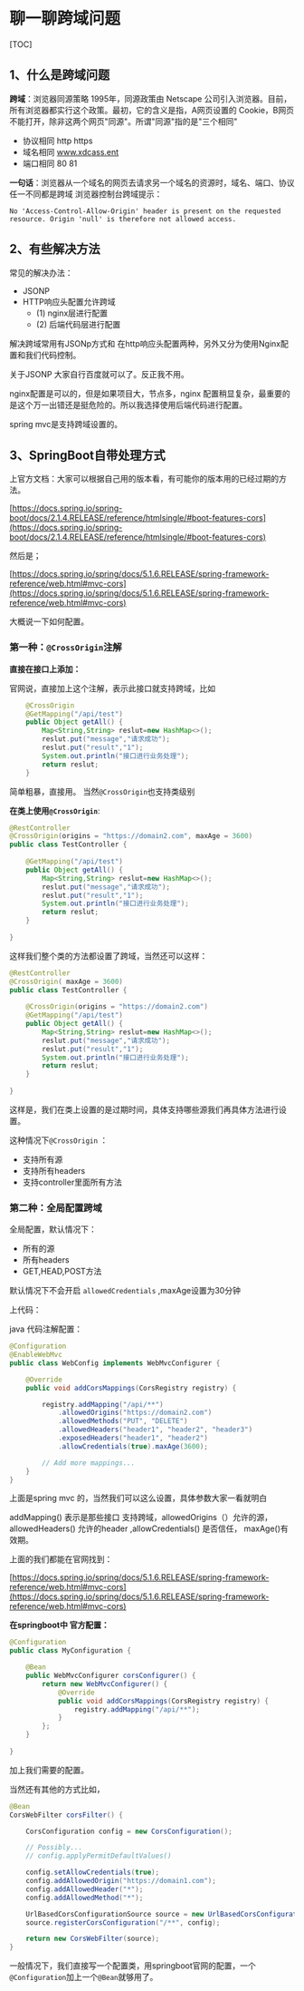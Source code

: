 # 聊一聊跨域问题

[TOC]

## 1、什么是跨域问题

**跨域**：浏览器同源策略
1995年，同源政策由 Netscape 公司引入浏览器。目前，所有浏览器都实行这个政策。最初，它的含义是指，A网页设置的 Cookie，B网页不能打开，除非这两个网页"同源"。所谓"同源"指的是"三个相同"
- 协议相同  http https
- 域名相同	 www.xdcass.ent
- 端口相同  80  81

**一句话**：浏览器从一个域名的网页去请求另一个域名的资源时，域名、端口、协议任一不同都是跨域
浏览器控制台跨域提示：
```
No 'Access-Control-Allow-Origin' header is present on the requested resource. Origin 'null' is therefore not allowed access.
```
## 2、有些解决方法

常见的解决办法：

- JSONP 
- HTTP响应头配置允许跨域
  - (1) nginx层进行配置
  - (2) 后端代码层进行配置

解决跨域常用有JSONp方式和 在http响应头配置两种，另外又分为使用Nginx配置和我们代码控制。

关于JSONP  大家自行百度就可以了。反正我不用。

nginx配置是可以的，但是如果项目大，节点多，nginx 配置稍显复杂，最重要的是这个万一出错还是挺危险的。所以我选择使用后端代码进行配置。

spring mvc是支持跨域设置的。

## 3、SpringBoot自带处理方式

上官方文档：大家可以根据自己用的版本看，有可能你的版本用的已经过期的方法。

[https://docs.spring.io/spring-boot/docs/2.1.4.RELEASE/reference/htmlsingle/#boot-features-cors](https://docs.spring.io/spring-boot/docs/2.1.4.RELEASE/reference/htmlsingle/#boot-features-cors)

然后是；

[https://docs.spring.io/spring/docs/5.1.6.RELEASE/spring-framework-reference/web.html#mvc-cors](https://docs.spring.io/spring/docs/5.1.6.RELEASE/spring-framework-reference/web.html#mvc-cors)

大概说一下如何配置。

###  第一种：`@CrossOrigin`注解

**直接在接口上添加：**

官网说，直接加上这个注解，表示此接口就支持跨域，比如

```java
    @CrossOrigin
    @GetMapping("/api/test")
    public Object getAll() {
        Map<String,String> reslut=new HashMap<>();
        reslut.put("message","请求成功");
        reslut.put("result","1");
        System.out.println("接口进行业务处理");
        return reslut;
    }
```

简单粗暴，直接用。 当然`@CrossOrigin`也支持类级别

**在类上使用`@CrossOrigin`**:

```java
@RestController
@CrossOrigin(origins = "https://domain2.com", maxAge = 3600)
public class TestController {
   
    @GetMapping("/api/test")
    public Object getAll() {
        Map<String,String> reslut=new HashMap<>();
        reslut.put("message","请求成功");
        reslut.put("result","1");
        System.out.println("接口进行业务处理");
        return reslut;
    }
    
}
```

这样我们整个类的方法都设置了跨域，当然还可以这样：

```java
@RestController
@CrossOrigin( maxAge = 3600)
public class TestController {
   
    @CrossOrigin(origins = "https://domain2.com")
    @GetMapping("/api/test")
    public Object getAll() {
        Map<String,String> reslut=new HashMap<>();
        reslut.put("message","请求成功");
        reslut.put("result","1");
        System.out.println("接口进行业务处理");
        return reslut;
    }
    
}
```

这样是，我们在类上设置的是过期时间，具体支持哪些源我们再具体方法进行设置。

这种情况下`@CrossOrigin` ：

- 支持所有源
- 支持所有headers
- 支持controller里面所有方法

### 第二种：全局配置跨域

全局配置，默认情况下：

- 所有的源
- 所有headers
- GET,HEAD,POST方法

默认情况下不会开启 `allowedCredentials` ,maxAge设置为30分钟

上代码：

java 代码注解配置：

```java
@Configuration
@EnableWebMvc
public class WebConfig implements WebMvcConfigurer {

    @Override
    public void addCorsMappings(CorsRegistry registry) {

        registry.addMapping("/api/**")
            .allowedOrigins("https://domain2.com")
            .allowedMethods("PUT", "DELETE")
            .allowedHeaders("header1", "header2", "header3")
            .exposedHeaders("header1", "header2")
            .allowCredentials(true).maxAge(3600);

        // Add more mappings...
    }
}
```

上面是spring mvc 的，当然我们可以这么设置，具体参数大家一看就明白

addMapping()  表示是那些接口 支持跨域，allowedOrigins（）允许的源，allowedHeaders() 允许的header ,allowCredentials() 是否信任， maxAge()有效期。



上面的我们都能在官网找到：

[https://docs.spring.io/spring/docs/5.1.6.RELEASE/spring-framework-reference/web.html#mvc-cors](https://docs.spring.io/spring/docs/5.1.6.RELEASE/spring-framework-reference/web.html#mvc-cors)



**在springboot中 官方配置：**

```java
@Configuration
public class MyConfiguration {

	@Bean
	public WebMvcConfigurer corsConfigurer() {
		return new WebMvcConfigurer() {
			@Override
			public void addCorsMappings(CorsRegistry registry) {
				registry.addMapping("/api/**");
			}
		};
	}
    
}
```

加上我们需要的配置。

当然还有其他的方式比如，

```java
@Bean
CorsWebFilter corsFilter() {

    CorsConfiguration config = new CorsConfiguration();

    // Possibly...
    // config.applyPermitDefaultValues()

    config.setAllowCredentials(true);
    config.addAllowedOrigin("https://domain1.com");
    config.addAllowedHeader("*");
    config.addAllowedMethod("*");

    UrlBasedCorsConfigurationSource source = new UrlBasedCorsConfigurationSource();
    source.registerCorsConfiguration("/**", config);

    return new CorsWebFilter(source);
}
```



一般情况下，我们直接写一个配置类，用springboot官网的配置，一个`@Configuration`加上一个`@Bean`就够用了。





